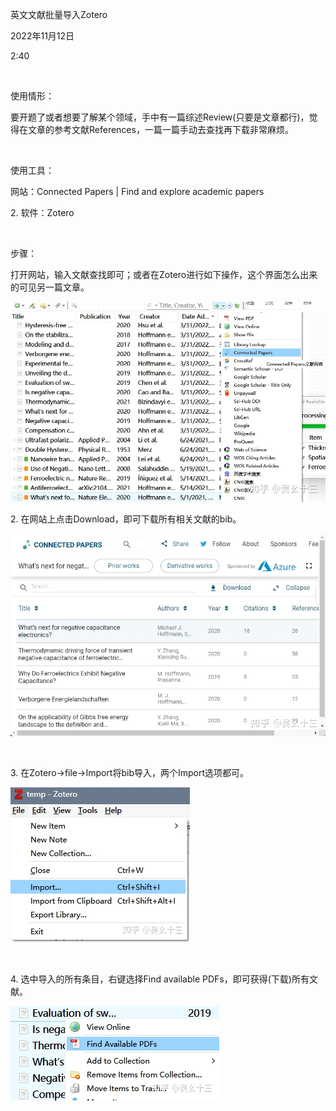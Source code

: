 英文文献批量导入Zotero

2022年11月12日

2:40

 

使用情形：

要开题了或者想要了解某个领域，手中有一篇综述Review(只要是文章都行)，觉得在文章的参考文献References，一篇一篇手动去查找再下载非常麻烦。

 

使用工具：

网站：Connected Papers \| Find and explore academic papers

2\. 软件：Zotero

 

步骤：

打开网站，输入文献查找即可；或者在Zotero进行如下操作，这个界面怎么出来的可见另一篇文章。

![](../../../../assets/000_英文文献批量导入Zotero_000.png)

2\. 在网站上点击Download，即可下载所有相关文献的bib。

![](../../../../assets/000_英文文献批量导入Zotero_001.png)

 

3\. 在Zotero→file→Import将bib导入，两个Import选项都可。

![](../../../../assets/000_英文文献批量导入Zotero_002.png)

 

4\. 选中导入的所有条目，右键选择Find available PDFs，即可获得(下载)所有文献。

![](../../../../assets/000_英文文献批量导入Zotero_003.png)

 
